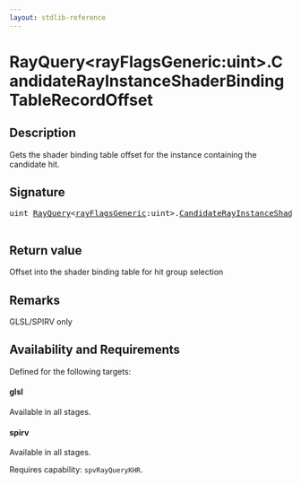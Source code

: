 ```yaml
---
layout: stdlib-reference
---
```


# RayQuery\<rayFlagsGeneric:uint\>\.CandidateRayInstanceShaderBindingTableRecordOffset

## Description

Gets the shader binding table offset for the instance containing the candidate hit.



## Signature 

<pre>
<span class="code_keyword">uint</span> <a href="index.md" class="code_type">RayQuery</a>&lt;<a href="index.md#decl-rayFlagsGeneric" class="code_var">rayFlagsGeneric</a>:<span class="code_keyword">uint</span>&gt;.<a href="candidaterayinstanceshaderbindingtablerecordoffset-09ckqx1218.md">CandidateRayInstanceShaderBindingTableRecordOffset</a>();

</pre>

## Return value
Offset into the shader binding table for hit group selection

## Remarks
GLSL/SPIRV only


## Availability and Requirements

Defined for the following targets:

#### glsl
Available in all stages.

#### spirv
Available in all stages.

Requires capability: `spvRayQueryKHR`.



<script>
// Fix .md links to .html when on ReadTheDocs
if (window.location.hostname.includes('readthedocs') || 
    window.location.hostname.includes('rtfd.io')) {
  document.addEventListener('DOMContentLoaded', function() {
    const links = document.querySelectorAll('a');
    links.forEach(link => {
      if (link.getAttribute('href') && link.getAttribute('href').endsWith('.md')) {
        link.href = link.href.replace(/\.md($|#|\?)/, '.html$1');
      }
    });
  });
}
</script>
